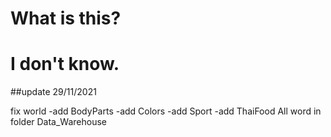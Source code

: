 # What is this?
# I don't know.


##update 29/11/2021

fix world
   -add BodyParts
   -add Colors
   -add Sport
   -add ThaiFood
All word in folder Data_Warehouse
